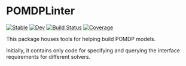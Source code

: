 # POMDPLinter

[![Stable](https://img.shields.io/badge/docs-stable-blue.svg)](https://zsunberg.github.io/POMDPLinter.jl/stable)
[![Dev](https://img.shields.io/badge/docs-dev-blue.svg)](https://zsunberg.github.io/POMDPLinter.jl/dev)
[![Build Status](https://travis-ci.com/zsunberg/POMDPLinter.jl.svg?branch=master)](https://travis-ci.com/zsunberg/POMDPLinter.jl)
[![Coverage](https://codecov.io/gh/zsunberg/POMDPLinter.jl/branch/master/graph/badge.svg)](https://codecov.io/gh/zsunberg/POMDPLinter.jl)

This package houses tools for helping build POMDP models.

Initially, it contains only code for specifying and querying the interface requirements for different solvers.
